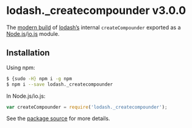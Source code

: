 # lodash._createcompounder v3.0.0

The [modern build](https://github.com/lodash/lodash/wiki/Build-Differences) of [lodash’s](https://lodash.com/) internal `createCompounder` exported as a [Node.js](http://nodejs.org/)/[io.js](https://iojs.org/) module.

## Installation

Using npm:

```bash
$ {sudo -H} npm i -g npm
$ npm i --save lodash._createcompounder
```

In Node.js/io.js:

```js
var createCompounder = require('lodash._createcompounder');
```

See the [package source](https://github.com/lodash/lodash/blob/3.0.0-npm-packages/lodash._createcompounder) for more details.
